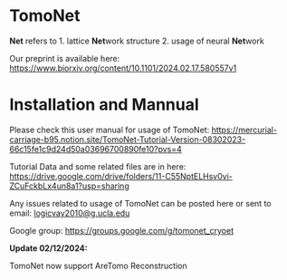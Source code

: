 # TomoNet

**Net** refers to 1. lattice **Net**work structure 2. usage of neural **Net**work 

Our preprint is available here: https://www.biorxiv.org/content/10.1101/2024.02.17.580557v1

# Installation and Mannual #
Please check this user manual for usage of TomoNet: 
https://mercurial-carriage-b95.notion.site/TomoNet-Tutorial-Version-08302023-66c15fe1c9d24d50a03696700890fe10?pvs=4

Tutorial Data and some related files are in here:
https://drive.google.com/drive/folders/11-C55NptELHsv0vi-ZCuFckbLx4un8a1?usp=sharing

Any issues related to usage of TomoNet can be posted here or sent to email: logicvay2010@g.ucla.edu 

Google group: https://groups.google.com/g/tomonet_cryoet

**Update 02/12/2024:**

TomoNet now support AreTomo Reconstruction
